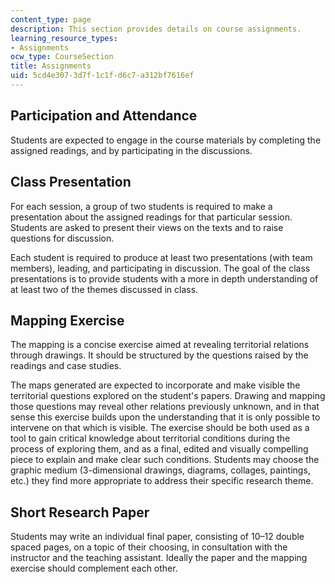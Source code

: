 ```yaml
---
content_type: page
description: This section provides details on course assignments.
learning_resource_types:
- Assignments
ocw_type: CourseSection
title: Assignments
uid: 5cd4e307-3d7f-1c1f-d6c7-a312bf7616ef
---
```


Participation and Attendance
----------------------------

Students are expected to engage in the course materials by completing the assigned readings, and by participating in the discussions.

Class Presentation
------------------

For each session, a group of two students is required to make a presentation about the assigned readings for that particular session. Students are asked to present their views on the texts and to raise questions for discussion.

Each student is required to produce at least two presentations (with team members), leading, and participating in discussion. The goal of the class presentations is to provide students with a more in depth understanding of at least two of the themes discussed in class.

Mapping Exercise
----------------

The mapping is a concise exercise aimed at revealing territorial relations through drawings. It should be structured by the questions raised by the readings and case studies.

The maps generated are expected to incorporate and make visible the territorial questions explored on the student's papers. Drawing and mapping those questions may reveal other relations previously unknown, and in that sense this exercise builds upon the understanding that it is only possible to intervene on that which is visible. The exercise should be both used as a tool to gain critical knowledge about territorial conditions during the process of exploring them, and as a final, edited and visually compelling piece to explain and make clear such conditions. Students may choose the graphic medium (3-dimensional drawings, diagrams, collages, paintings, etc.) they find more appropriate to address their specific research theme.

Short Research Paper
--------------------

Students may write an individual final paper, consisting of 10–12 double spaced pages, on a topic of their choosing, in consultation with the instructor and the teaching assistant. Ideally the paper and the mapping exercise should complement each other.